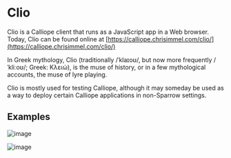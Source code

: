 # Clio
Clio is a Calliope client that runs as a JavaScript app in a Web browser. Today, Clio
can be found online at [https://calliope.chrisimmel.com/clio/](https://calliope.chrisimmel.com/clio/)

In Greek mythology, Clio (traditionally /ˈklaɪoʊ/, but now more frequently
/ˈkliːoʊ/; Greek: Κλειώ), is the muse of history, or in a few mythological accounts,
the muse of lyre playing.

Clio is mostly used for testing Calliope, although it may someday be used as a way
to deploy certain Calliope applications in non-Sparrow settings.

## Examples

![image](https://github.com/chrisimmel/calliope/assets/17924059/051135f3-d1a3-40ae-8899-576765fef375)

![image](https://github.com/chrisimmel/calliope/assets/17924059/76192787-5e31-4cc8-a983-e0396625e113)
